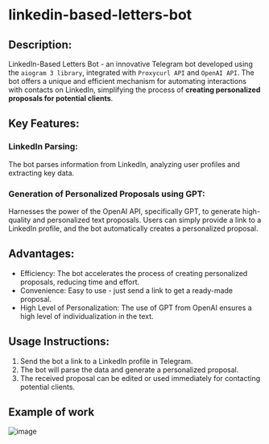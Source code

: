 # linkedin-based-letters-bot
## Description:
LinkedIn-Based Letters Bot - an innovative Telegram bot developed using the `aiogram 3 library`, integrated with `Proxycurl API` and `OpenAI API`. The bot offers a unique and efficient mechanism for automating interactions with contacts on LinkedIn, simplifying the process of **creating personalized proposals for potential clients**.

## Key Features:

### **LinkedIn Parsing**:

The bot parses information from LinkedIn, analyzing user profiles and extracting key data.
### **Generation of Personalized Proposals using GPT**:

Harnesses the power of the OpenAI API, specifically GPT, to generate high-quality and personalized text proposals.
Users can simply provide a link to a LinkedIn profile, and the bot automatically creates a personalized proposal.
## Advantages:

- Efficiency: The bot accelerates the process of creating personalized proposals, reducing time and effort.
- Convenience: Easy to use - just send a link to get a ready-made proposal.
- High Level of Personalization: The use of GPT from OpenAI ensures a high level of individualization in the text.
## Usage Instructions:

1. Send the bot a link to a LinkedIn profile in Telegram.
2. The bot will parse the data and generate a personalized proposal.
3. The received proposal can be edited or used immediately for contacting potential clients.

## Example of work
![image](https://github.com/Pomelkin/linkedin-based-letters-bot/assets/113930312/5f303f83-5ac3-4ac9-8738-cb01e301d66b)
